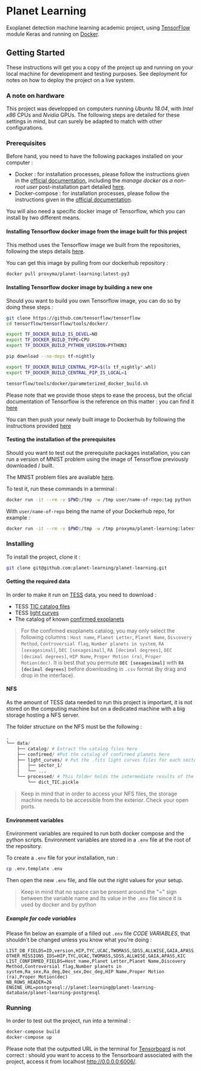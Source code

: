 # Planet Learning

Exoplanet detection machine learning academic project, using [TensorFlow](https://www.tensorflow.org/) module Keras and running on [Docker](https://www.docker.com/).

## Getting Started

These instructions will get you a copy of the project up and running on your local machine for development and testing purposes. See deployment for notes on how to deploy the project on a live system.

### A note on hardware

This project was developped on computers running *Ubuntu 18.04*, with *Intel x86* CPUs and *Nvidia* GPUs. The following steps are detailed for these settings in mind, but can surely be adapted to match with other configurations.

### Prerequisites

Before hand, you need to have the following packages installed on your computer : 

* Docker : for installation processes, please follow the instructions given in the [official documentation](https://docs.docker.com/install/linux/docker-ce/ubuntu/), including the *manage docker as a non-root user* post-installation part detailed [here](https://docs.docker.com/install/linux/linux-postinstall/).
* Docker-compose : for installation processes, please follow the instructions given in the [official documentation](https://docs.docker.com/install/linux/docker-ce/ubuntu/).

You will also need a specific docker image of Tensorflow, which you can install by two different means.

#### Installing Tensorflow docker image from the image built for this project

This method uses the Tensorflow image we built from the repositories, following the steps details [here](https://github.com/tensorflow/tensorflow/tree/master/tensorflow/tools/docker).

You can get this image by pulling from our dockerhub repository : 

```sh
docker pull proxyma/planet-learning:latest-py3
```

#### Installing Tensorflow docker image by building a new one

Should you want to build you own Tensorflow image, you can do so by doing these steps :

```sh
git clone https://github.com/tensorflow/tensorflow
cd tensorflow/tensorflow/tools/docker/

export TF_DOCKER_BUILD_IS_DEVEL=NO
export TF_DOCKER_BUILD_TYPE=CPU
export TF_DOCKER_BUILD_PYTHON_VERSION=PYTHON3

pip download --no-deps tf-nightly

export TF_DOCKER_BUILD_CENTRAL_PIP=$(ls tf_nightly*.whl)
export TF_DOCKER_BUILD_CENTRAL_PIP_IS_LOCAL=1

tensorflow/tools/docker/parameterized_docker_build.sh
```

Please note that we provide those steps to ease the process, but the oficial documentation of Tensorflow is the reference on this matter : you can find it [here](https://github.com/tensorflow/tensorflow/tree/master/tensorflow/tools/dockerfiles)

You can then push your newly built image to Dockerhub by following the instructions provided [here](https://docs.docker.com/docker-hub/repos/)

#### Testing the installation of the prerequisites

Should you want to test out the prerequisite packages installation, you can run a version of MNIST problem using the image of Tensorflow previously downloaded / built.

The MNIST problem files are available [here](https://github.com/tensorflow/tensorflow/tree/master/tensorflow/examples/tutorials/mnist).

To test it, run these commands in a terminal : 

```sh
docker run -it --rm -v $PWD:/tmp -w /tmp user/name-of-repo:tag python ./hello_world.py
```

With ```user/name-of-repo``` being the name of your Dockerhub repo, for example : 

```sh
docker run -it --rm -v $PWD:/tmp -w /tmp proxyma/planet-learning:latest-py3 python ./hello_world.py
```

### Installing

To install the project, clone it : 

```sh
git clone git@github.com:planet-learning/planet-learning.git
```

#### Getting the required data

In order to make it run on [TESS](https://fr.wikipedia.org/wiki/Transiting_Exoplanet_Survey_Satellite) data, you need to download : 

- TESS [TIC catalog files](https://archive.stsci.edu/tess/tic_ctl.html)
- TESS [light curves](http://archive.stsci.edu/tess/bulk_downloads/bulk_downloads_ffi-tp-lc-dv.html)
- The catalog of known [confirmed exoplanets](https://exoplanetarchive.ipac.caltech.edu/cgi-bin/TblView/nph-tblView?app=ExoTbls&config=planets)

>For the confirmed exoplanets catalog, you may only select the following columns : `Host name`, `Planet Letter`, `Planet Name`, `Discovery Method`, `Controversial flag`, `Number planets in system`, `RA [sexagesimal]`, `DEC [sexagesimal]`, `RA [decimal degrees]`, `DEC [decimal degrees]`, `HIP Name`, `Proper Motion (ra)`, `Proper Motion(dec)`.
>It is best that you permute **`DEC [sexagesimal]`** with **`RA [decimal degrees]`** before downloading in `.csv` format (by drag and drop in the interface).

#### NFS

As the amount of TESS data needed to run this project is important, it is not stored on the computing machine but on a dedicated machine with a big storage hosting a NFS server.

The folder structure on the NFS must be the following :

```py
.
└── data/
    ├── catalog/ # Extract the catalog files here
    ├── confirmed/ #Put the catalog of confirmed planets here
    ├── light_curves/ # Put the .fits light curves files for each sector here
    │   ├── sector_1/
    │   └── ...
    └── processed/ # This folder holds the intermediate results of the scripts
        └── dict_TIC.pickle
```

>Keep in mind that in order to access your NFS files, the storage machine needs to be accessible from the exterior. Check your open ports.

#### Environment variables

Environment variables are required to run both docker compose and the python scripts. Environment variables are stored in a `.env` file at the root of the repository.

To create a `.env` file for your installation, run :

```sh
cp .env.template .env
```

Then open the new `.env` file, and file out the right values for your setup.

>Keep in mind that no space can be present around the "=" sign between the variable name and its value in the `.env` file since it is used by docker and by python

##### Example for code variables

Please fin below an example of a filled out `.env` file *CODE VARIABLES*, that shouldn't be changed unless you know what you're doing :

```
LIST_DB_FIELDS=ID,version,HIP,TYC,UCAC,TWOMASS,SDSS,ALLWISE,GAIA,APASS,KIC,objType,typeSrc,ra,dec
OTHER_MISSIONS_IDS=HIP,TYC,UCAC,TWOMASS,SDSS,ALLWISE,GAIA,APASS,KIC
LIST_CONFIRMED_FIELDS=Host name,Planet Letter,Planet Name,Discovery Method,Controversial flag,Number planets in system,Ra_sex,Ra_deg,Dec_sex,Dec_deg,HIP Name,Proper Motion (ra),Proper Motion(dec)
NB_ROWS_HEADER=26
ENGINE_URL=postgresql://planet:learning@planet-learning-database/planet-learning-postgresql
```

### Running

In order to test out the project, run into a terminal :

```sh
docker-compose build
docker-compose up
```

Please note that the outputted URL in the terminal for [Tensorboard]() is not correct : should you want to access to the Tensorboard associated with the project, access it from localhost http://0.0.0.0:6006/.